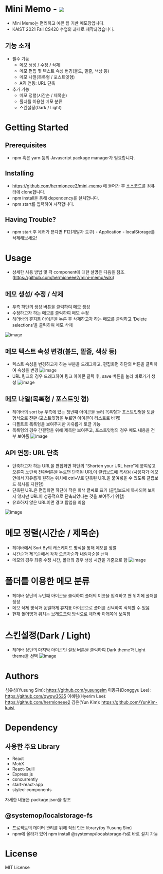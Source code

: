 # Mini Memo - ![](https://img.shields.io/badge/license-MIT-blue)

- Mini Memo는 편리하고 예쁜 웹 기반 메모장입니다.
- KAIST 2021 Fall CS420 수업의 과제로 제작되었습니다.

## 기능 소개

- 필수 기능
  - 메모 생성 / 수정 / 삭제
  - 메모 편집 및 텍스트 속성 변경(볼드, 밑줄, 색상 등)
  - 메모 나열(목록형 / 포스트잇형)
  - API 연동: URL 단축
- 추가 기능
  - 메모 정렬(시간순 / 제목순)
  - 폴더를 이용한 메모 분류
  - 스킨설정(Dark / Light)

# Getting Started

## Prerequisites

- npm 혹은 yarn 등의 Javascript package manager가 필요합니다.

## Installing

- https://github.com/hermioneee2/mini-memo 에 들어간 후 소스코드를 컴퓨터에 clone합니다.
- npm install을 통해 dependency를 설치합니다.
- npm start를 입력하여 시작합니다.

## Having Trouble?

- npm start 후 에러가 뜬다면 F12(개발자 도구) - Application - localStorage를 삭제해보세요!

# Usage

- 상세한 사용 방법 및 각 component에 대한 설명은 다음을 참조.
  (https://github.com/hermioneee2/mini-memo/wiki)

## 메모 생성/ 수정 / 삭제

- 우측 하단의 생성 버튼을 클릭하여 메모 생성
- 수정하고자 하는 메모를 클릭하여 메모 수정
- 헤더바의 휴지통 아이콘을 누른 후 삭제하고자 하는 메모를 클릭하고 ‘Delete selections’을 클릭하여 메모 삭제

![image](https://user-images.githubusercontent.com/78776430/144839730-25c958cb-2f89-42b0-8232-b6b3c68db80a.png)

## 메모 텍스트 속성 변경(볼드, 밑줄, 색상 등)

- 텍스트 속성을 변경하고자 하는 부분을 드래그하고, 편집화면 하단의 버튼을 클릭하여 속성을 변경
  ![image](https://user-images.githubusercontent.com/78776430/144840013-f0aa0851-a6db-4038-ba0d-bfab8a7fa024.png)
- URL 링크의 경우 드래그하여 링크 아이콘 클릭 후, save 버튼을 눌러 바로가기 생성
  ![image](https://user-images.githubusercontent.com/78776430/144842970-6f5eec61-baba-4352-a620-ae3a0d0e7594.png)

## 메모 나열(목록형 / 포스트잇 형)

- 헤더바의 sort by 우측에 있는 첫번째 아이콘을 눌러 목록형과 포스트잇형을 토글 형식으로 전환 (포스트잇형을 누르면 아이콘이 리스트로 바뀜)
- 디폴트로 목록형을 보여주지만 자유롭게 토글 가능
- 목록형의 경우 간결함을 위해 제목만 보여주고, 포스트잇형의 경우 메모 내용을 전부 보여줌
  ![image](https://user-images.githubusercontent.com/78776430/144839836-d1d01a6d-64c8-4b20-b784-f451a8d8adc4.png)

## API 연동: URL 단축

- 단축하고자 하는 URL을 편집화면 하단의 “Shorten your URL here”에 붙여넣고 오른쪽 노란색 전환버튼을 누르면 단축된 URL이 클립보드에 복사됨 (사용자가 메모 안에서 자유롭게 원하는 위치에 ctrl+V로 단축된 URL을 붙여넣을 수 있도록 클립보드 복사를 지원함)
- 단축된 URL은 편집화면 하단에 작은 회색 글씨로 표기 (클립보드에 복사되어 보이지 않지만 URL이 성공적으로 단축되었다는 것을 보여주기 위함)
- 유효하지 않은 URL이면 경고 팝업을 띄움

![image](https://user-images.githubusercontent.com/78776430/144843120-6c31ee25-5c46-4966-8417-6b98e325427d.png)

# 메모 정렬(시간순 / 제목순)

- 헤더바에서 Sort By의 캐스케이드 방식을 통해 메모를 정렬
- 시간순과 제목순에서 각각 오름차순과 내림차순을 선택
- 메모의 경우 최종 수정 시간, 폴더의 경우 생성 시간을 기준으로 함
  ![image](https://user-images.githubusercontent.com/78776430/144840395-9a68d7d3-2ae6-4bed-b0b8-c5b69a8626fa.png)

# 폴더를 이용한 메모 분류

- 헤더바 상단의 두번째 아이콘을 클릭하여 폴더의 이름을 입력하고 현 위치에 폴더를 생성
- 메모 삭제 방식과 동일하게 휴지통 아이콘으로 폴더를 선택하여 삭제할 수 있음
- 현재 폴더명과 위치는 브레드크럼 방식으로 헤더바 아래쪽에 보여짐

# 스킨설정(Dark / Light)

- 헤더바 상단의 마지막 아이콘인 설정 버튼을 클릭하여 Dark theme과 Light theme을 선택
  ![image](https://user-images.githubusercontent.com/78776430/144841070-ef18b49c-8cd6-4fc5-a3d4-08a1eb365530.PNG)

# Authors

심유성(Yusung Sim): https://github.com/yusungsim
이동규(Donggyu Lee): https://github.com/qwqw3535
이혜림(Hyerim Lee): https://github.com/hermioneee2
김윤(Yun Kim): https://github.com/YunKim-kaist

# Dependency

## 사용한 주요 Library

- React
- MobX
- React-Quill
- Express.js
- concurrently
- start-react-app
- styled-components

자세한 내용은 package.json을 참조

## @systemop/localstorage-fs

- 프로젝트의 데이터 관리를 위해 직접 만든 library(by Yusung Sim)
- npm에 올라가 있어 npm install @systemop/localstorage-fs로 바로 설치 가능

# License

MIT License
